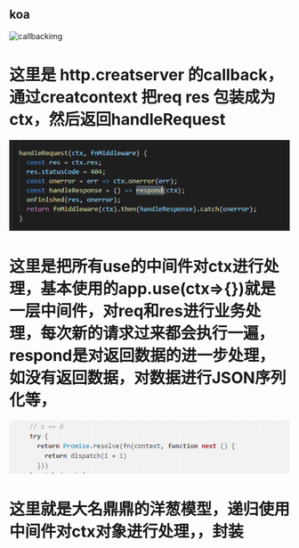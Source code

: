 ## koa
![callbackimg](createservercallback.png)
# 这里是 http.creatserver 的callback，通过creatcontext  把req res 包装成为 ctx，然后返回handleRequest
![handlerequest](handlerequest.png)
# 这里是把所有use的中间件对ctx进行处理，基本使用的app.use(ctx=>{})就是一层中间件，对req和res进行业务处理，每次新的请求过来都会执行一遍，respond是对返回数据的进一步处理，如没有返回数据，对数据进行JSON序列化等，
![koacompose](koacompose.png)
# 这里就是大名鼎鼎的洋葱模型，递归使用中间件对ctx对象进行处理，，封装
